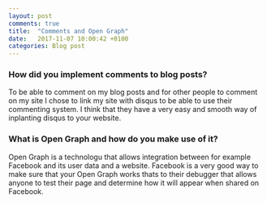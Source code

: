 ```yaml
---
layout: post
comments: true
title:  "Comments and Open Graph"
date:   2017-11-07 10:00:42 +0100
categories: Blog post
---
```

### How did you implement comments to blog posts?
To be able to comment on my blog posts and for other people to comment on my site I chose to link my site with disqus to be able to use their commenting system. I think that they have a very easy and smooth way of inplanting disqus to your website.

### What is Open Graph and how do you make use of it?
Open Graph is a technologu that allows integration between for example Facebook and its user data and a website. Facebook is a very good way to make sure that your Open Graph works thats to their debugger that allows anyone to test their page and determine how it will appear when shared on Facebook.